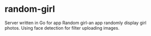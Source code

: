# random-girl
Server written in Go for app Random girl-an app randomly display girl photos. Using face detection for filter uploading images.
